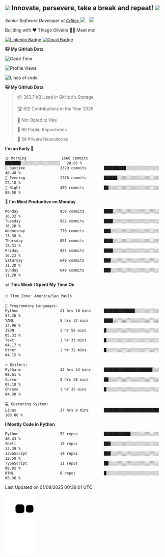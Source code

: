 <h2><img src="https://emojis.slackmojis.com/emojis/images/1531849430/4246/blob-sunglasses.gif?1531849430" width="30"/> Innovate, persevere, take a break and repeat! <img src="https://media.giphy.com/media/12oufCB0MyZ1Go/giphy.gif" width="50"></h2>
<img align='right' src="https://media.giphy.com/media/M9gbBd9nbDrOTu1Mqx/giphy.gif" width="230">
<p><em>Senior Software Developer at <a href="https://www.cditec.com.br/">Cditec
</a><img src="https://media.giphy.com/media/WUlplcMpOCEmTGBtBW/giphy.gif" width="30"> 
</em></p>



Building with ❤️ Thiago Oliveira 👋🏽 Meet me!

[![Linkedin Badge](https://img.shields.io/badge/-Thiago-blue?style=flat-square&logo=Linkedin&logoColor=white&link=https://www.linkedin.com/in/tgmarinho/)](https://www.linkedin.com/in/thiagoceconelo/) 
[![Gmail Badge](https://img.shields.io/badge/-thiceconelo@gmail.com-c14438?style=flat-square&logo=Gmail&logoColor=white&link=mailto:thiceconelo@gmail.com)](mailto:thiceconelo@gmail.com)

</em></p>

<!-- <span style="height ">
![Anurag's GitHub stats](https://github-readme-stats.vercel.app/api?username=arthurspk&show_icons=true&theme=tokyonight)
</span> -->

**🐱 My GitHub Data** 
<!--START_SECTION:waka-->
![Code Time](http://img.shields.io/badge/Code%20Time-3%2C495%20hrs%2028%20mins-blue)

![Profile Views](http://img.shields.io/badge/Profile%20Views-0-blue)

![Lines of code](https://img.shields.io/badge/From%20Hello%20World%20I%27ve%20Written-10.4%20million%20lines%20of%20code-blue)

**🐱 My GitHub Data** 

> 📦 383.7 kB Used in GitHub's Storage 
 > 
> 🏆 812 Contributions in the Year 2025
 > 
> 🚫 Not Opted to Hire
 > 
> 📜 60 Public Repositories 
 > 
> 🔑 58 Private Repositories 
 > 
**I'm an Early 🐤** 

```text
🌞 Morning                1660 commits        ███████░░░░░░░░░░░░░░░░░░   28.85 % 
🌆 Daytime                2329 commits        ██████████░░░░░░░░░░░░░░░   40.48 % 
🌃 Evening                1276 commits        ██████░░░░░░░░░░░░░░░░░░░   22.18 % 
🌙 Night                  489 commits         ██░░░░░░░░░░░░░░░░░░░░░░░   08.50 % 
```
📅 **I'm Most Productive on Monday** 

```text
Monday                   939 commits         ████░░░░░░░░░░░░░░░░░░░░░   16.32 % 
Tuesday                  932 commits         ████░░░░░░░░░░░░░░░░░░░░░   16.20 % 
Wednesday                770 commits         ███░░░░░░░░░░░░░░░░░░░░░░   13.38 % 
Thursday                 881 commits         ████░░░░░░░░░░░░░░░░░░░░░   15.31 % 
Friday                   934 commits         ████░░░░░░░░░░░░░░░░░░░░░   16.23 % 
Saturday                 649 commits         ███░░░░░░░░░░░░░░░░░░░░░░   11.28 % 
Sunday                   649 commits         ███░░░░░░░░░░░░░░░░░░░░░░   11.28 % 
```


📊 **This Week I Spent My Time On** 

```text
🕑︎ Time Zone: America/Sao_Paulo

💬 Programming Languages: 
Python                   21 hrs 18 mins      ██████████████░░░░░░░░░░░   57.36 % 
YAML                     5 hrs 33 mins       ████░░░░░░░░░░░░░░░░░░░░░   14.96 % 
JSON                     1 hr 58 mins        █░░░░░░░░░░░░░░░░░░░░░░░░   05.32 % 
Text                     1 hr 33 mins        █░░░░░░░░░░░░░░░░░░░░░░░░   04.17 % 
Other                    1 hr 32 mins        █░░░░░░░░░░░░░░░░░░░░░░░░   04.15 % 

🔥 Editors: 
PyCharm                  32 hrs 54 mins      ██████████████████████░░░   88.61 % 
Cursor                   2 hrs 38 mins       ██░░░░░░░░░░░░░░░░░░░░░░░   07.10 % 
Chrome                   1 hr 35 mins        █░░░░░░░░░░░░░░░░░░░░░░░░   04.30 % 

💻 Operating System: 
Linux                    37 hrs 8 mins       █████████████████████████   100.00 % 
```

**I Mostly Code in Python** 

```text
Python                   52 repos            ████████████░░░░░░░░░░░░░   46.43 % 
Shell                    15 repos            ███░░░░░░░░░░░░░░░░░░░░░░   13.39 % 
JavaScript               14 repos            ███░░░░░░░░░░░░░░░░░░░░░░   12.50 % 
TypeScript               11 repos            ██░░░░░░░░░░░░░░░░░░░░░░░   09.82 % 
HTML                     6 repos             █░░░░░░░░░░░░░░░░░░░░░░░░   05.36 % 
```




 Last Updated on 01/08/2025 00:39:01 UTC
<!--END_SECTION:waka-->

![Snake animation](https://github.com/rafaballerini/rafaballerini/blob/output/github-contribution-grid-snake.svg)


<!---
ceconelo/ceconelo is a ✨ special ✨ repository because its `README.md` (this file) appears on your GitHub profile.
You can click the Preview link to take a look at your changes.
--->
